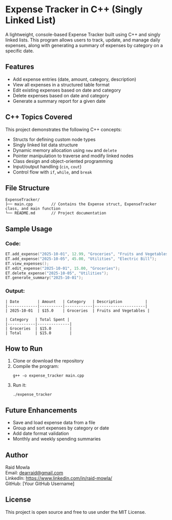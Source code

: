 # Expense Tracker in C++ (Singly Linked List)

A lightweight, console-based Expense Tracker built using C++ and singly linked lists. This program allows users to track, update, and manage daily expenses, along with generating a summary of expenses by category on a specific date.

## Features

- Add expense entries (date, amount, category, description)
- View all expenses in a structured table format
- Edit existing expenses based on date and category
- Delete expenses based on date and category
- Generate a summary report for a given date

## C++ Topics Covered

This project demonstrates the following C++ concepts:

- Structs for defining custom node types
- Singly linked list data structure
- Dynamic memory allocation using `new` and `delete`
- Pointer manipulation to traverse and modify linked nodes
- Class design and object-oriented programming
- Input/output handling (`cin`, `cout`)
- Control flow with `if`, `while`, and `break`

## File Structure

```
ExpenseTracker/
├── main.cpp        // Contains the Expense struct, ExpenseTracker class, and main function
└── README.md       // Project documentation
```

## Sample Usage

### Code:
```cpp
ET.add_expense("2025-10-01", 12.99, "Groceries", "Fruits and Vegetables");
ET.add_expense("2025-10-05", 45.00, "Utilities", "Electric Bill");
ET.view_expenses();
ET.edit_expense("2025-10-01", 15.00, "Groceries");
ET.delete_expense("2025-10-05", "Utilities");
ET.generate_summary("2025-10-01");
```

### Output:
```
| Date        | Amount   | Category   | Description          |
|-------------|----------|------------|----------------------|
| 2025-10-01  | $15.0    | Groceries  | Fruits and Vegetables |

| Category   | Total Spent |
|------------|--------------|
| Groceries  | $15.0        |
| Total      | $15.0        |
```

## How to Run

1. Clone or download the repository
2. Compile the program:
   ```
   g++ -o expense_tracker main.cpp
   ```
3. Run it:
   ```
   ./expense_tracker
   ```

## Future Enhancements

- Save and load expense data from a file
- Group and sort expenses by category or date
- Add date format validation
- Monthly and weekly spending summaries

## Author

Raid Mowla  
Email: dearraid@gmail.com  
LinkedIn: https://www.linkedin.com/in/raid-mowla/  
GitHub: [Your GitHub Username]

## License

This project is open source and free to use under the MIT License.
